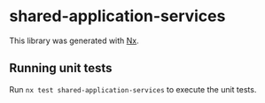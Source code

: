 # shared-application-services

This library was generated with [Nx](https://nx.dev).

## Running unit tests

Run `nx test shared-application-services` to execute the unit tests.
